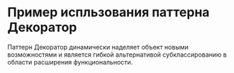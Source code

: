 # Пример испльзования паттерна Декоратор
Паттерн Декоратор динамически наделяет объект новыми возможностями и 
является гибкой альтернативой субклассированию в области 
расширения функциональности.